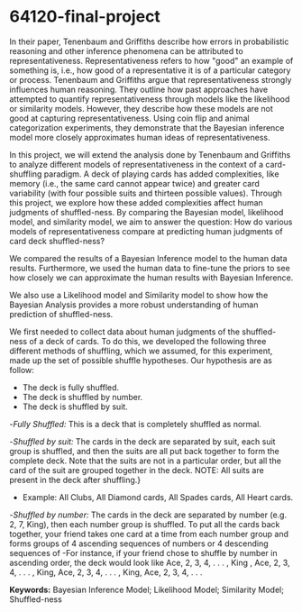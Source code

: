 # 64120-final-project

In their paper, Tenenbaum and Griffiths describe how errors in probabilistic reasoning and other inference phenomena can be attributed to representativeness. Representativeness refers to how "good" an example of something is, i.e., how good of a representative it is of a particular category or process. Tenenbaum and Griffiths argue that representativeness strongly influences human reasoning. They outline how past approaches have attempted to quantify representativeness through models like the likelihood or similarity models. However, they describe how these models are not good at capturing representativeness. Using coin flip and animal categorization experiments, they demonstrate that the Bayesian inference model more closely approximates human ideas of representativeness. 

In this project, we will extend the analysis done by Tenenbaum and Griffiths to analyze different models of representativeness in the context of a card-shuffling paradigm. A deck of playing cards has added complexities, like memory (i.e., the same card cannot appear twice) and greater card variability (with four possible suits and thirteen possible values). Through this project, we explore how these added complexities affect human judgments of shuffled-ness. By comparing the Bayesian model, likelihood model, and similarity model, we aim to answer the question: How do various models of representativeness compare at predicting human judgments of card deck shuffled-ness?

We compared the results of a Bayesian Inference model to the human data results. Furthermore, we used the human data to fine-tune the priors to see how closely we can approximate the human results with Bayesian Inference.

We also use a Likelihood model and Similarity model to show how the Bayesian Analysis provides a more robust understanding of human prediction of shuffled-ness.

We first needed to collect data about human judgments of the shuffled-ness of a deck of cards. To do this, we developed the following three different methods of shuffling, which we assumed, for this experiment, made up the set of possible shuffle hypotheses. Our hypothesis are as follow:

- The deck is fully shuffled.
- The deck is shuffled by number.
- The deck is shuffled by suit.


-*Fully Shuffled:* This is a deck that is completely shuffled as normal.

-*Shuffled by suit:* The cards in the deck are separated by suit, each suit group is shuffled, and then the suits are all put back together to form the complete deck. Note that the suits are not in a particular order, but all the card of the suit are grouped together in the deck. NOTE: All suits are present in the deck after shuffling.}
   - Example: All Clubs, All Diamond cards, All Spades cards, All Heart cards.
  
-*Shuffled by number:* The cards in the deck are separated by number (e.g. 2, 7, King), then each number group is shuffled. To put all the cards back together, your friend takes one card at a time from each number group and forms groups of 4 ascending sequences of numbers or 4 descending sequences of 
        -For instance, if your friend chose to shuffle by number in ascending order, the deck would look like Ace, 2, 3, 4, . . . , King , Ace, 2, 3, 4, . . . , King, Ace, 2, 3, 4, . . . , King, Ace, 2, 3, 4, . . .
        
 **Keywords:** Bayesian Inference Model; Likelihood Model; Similarity Model; Shuffled-ness
